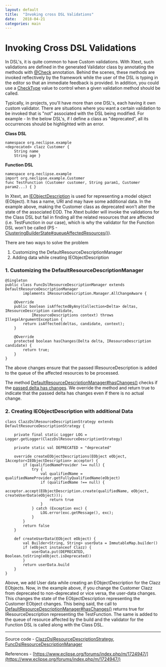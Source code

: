 ```yaml
---
layout: default
title:  "Invoking cross DSL Validations"
date:   2018-04-21
categories: main
---
```


# Invoking Cross DSL Validations

In DSL's, it is quite common to have Custom validations. With Xtext, such validations are defined in the generated Validator class by annotating the methods with [@Check](http://download.eclipse.org/modeling/tmf/xtext/javadoc/2.9/org/eclipse/xtext/validation/Check.html) annotation. Behind the scenes, these methods are invoked reflectively by the framework while the user of the DSL is typing in the editor so that an immediate feedback is provided. In addition, you could use a [CheckType](http://download.eclipse.org/modeling/tmf/xtext/javadoc/2.9/org/eclipse/xtext/validation/CheckType.html) value to control when a given validation method should be called.

Typically, in projects, you'll have more than one DSL's, each having it own custom validator. There are situations where you want a certain validation to be invoked that is "not" associated with the DSL being modified. For example - In the below DSL's, if I define a class as "deprecated", all its occurrences should be highlighted with an error. 

**Class DSL**
```
namespace org.neclipse.example
<deprecated> clazz Customer {  
    String name 
    String age }  
```

**Function DSL**
```
namespace org.neclipse.example
import org.neclipse.example.Customer
func TestFunction (Customer customer, String param1, Customer param2...) { } 
```

In Xtext, an [IEObjectDescription](http://download.eclipse.org/modeling/tmf/xtext/javadoc/2.9/org/eclipse/xtext/resource/IEObjectDescription.html) is used for representing a model object (EObject). It has a name, URI and may have some additional data. In the example above, making the Customer class as deprecated won't alter the state of the associated EOD. The Xtext builder will invoke the validations for the Class DSL but fail in finding all the related resources that are affected (i.e. TestFunction in our case), which is why the validator for the Function DSL won't be called (PS - [ClusteringBuilderState#queueAffectedResources()](https://github.com/eclipse/xtext-eclipse/blob/master/org.eclipse.xtext.builder/src/org/eclipse/xtext/builder/clustering/ClusteringBuilderState.java)). 

There are two ways to solve the problem

1. Customizing the DefaultResourceDescriptionManager
2. Adding data while creating IEObjectDescription 

### 1. Customizing the DefaultResourceDescriptionManager

```
@Singleton
public class FuncDslResourceDescriptionManager extends DefaultResourceDescriptionManager
        implements IResourceDescription.Manager.AllChangeAware {

    @Override
    public boolean isAffectedByAny(Collection<Delta> deltas, IResourceDescription candidate,
            IResourceDescriptions context) throws IllegalArgumentException {
        return isAffected(deltas, candidate, context);
    }

    @Override
    protected boolean hasChanges(Delta delta, IResourceDescription candidate) {
        return true;
    }
}
```
The above changes ensure that the passed IResourceDescription is added to the queue of the affected resources to be processed.

The method [DefaultResourceDescriptionManager#hasChanges()](http://download.eclipse.org/modeling/tmf/xtext/javadoc/2.9/org/eclipse/xtext/resource/impl/DefaultResourceDescriptionManager.html#hasChanges(org.eclipse.xtext.resource.IResourceDescription.Delta,%20org.eclipse.xtext.resource.IResourceDescription)) checks if the [passed delta has changes](http://download.eclipse.org/modeling/tmf/xtext/javadoc/2.9/org/eclipse/xtext/resource/IResourceDescription.Delta.html#haveEObjectDescriptionsChanged()). We override the method and return true to indicate that the passed delta has changes even if there is no actual change.  

### 2. Creating IEObjectDescription with additional Data

```
class ClazzDslResourceDescriptionStrategy extends DefaultResourceDescriptionStrategy {

    private final static Logger LOG = Logger.getLogger(ClazzDslResourceDescriptionStrategy)

    private static val DEPRECATED = "deprecated"

    override createEObjectDescriptions(EObject eObject, IAcceptor<IEObjectDescription> acceptor) {
        if (qualifiedNameProvider !== null) {
            try {
                val qualifiedName = qualifiedNameProvider.getFullyQualifiedName(eObject)
                if (qualifiedName !== null) {
                    acceptor.accept(EObjectDescription.create(qualifiedName, eObject, createUserData(eObject)));
                    return true
                }
            } catch (Exception exc) {
                LOG.error(exc.getMessage(), exc);
            }
        }
        return false
    }

    def createUserData(EObject eObject) {
        val Builder<String, String> userData = ImmutableMap.builder()
        if (eObject instanceof Clazz) {
            userData.put(DEPRECATED, Boolean.toString(eObject.isDeprecated))
        }
        return userData.build
    }
}
```

Above, we add User data while creating an EObjectDescription for the Clazz EObjects. Now, in the example above, if you change the Customer Clazz from deprecated to non-deprecated or vice versa, the user-data changes. This changes the state of the EObjectDescription representing the Customer EObject changes.
This being said, the call to [DefaultResourceDescriptionManager#hasChanges()](http://download.eclipse.org/modeling/tmf/xtext/javadoc/2.9/org/eclipse/xtext/resource/impl/DefaultResourceDescriptionManager.html#hasChanges(org.eclipse.xtext.resource.IResourceDescription.Delta,%20org.eclipse.xtext.resource.IResourceDescription)) returns true for IResourceDescription representing the TestFunction. The same is added to the queue of resource affected by the build and the validator for the Function DSL is called along with the Class DSL.

---
Source code - [ClazzDslResourceDescriptionStrategy](https://github.com/nbhusare/Xtext-sandbox/blob/master/org.neclipse.xtext.validator.example.clazzdsl/src/org/neclipse/xtext/validator/example/clazzdsl/descriptions/ClazzDslResourceDescriptionStrategy.xtend), [FuncDslResourceDescriptionManager](https://github.com/nbhusare/Xtext-sandbox/blob/master/org.neclipse.xtext.validator.example.funcdsl/src/org/neclipse/xtext/validator/example/funcdsl/descriptions/FuncDslResourceDescriptionManager.java)

References - [https://www.eclipse.org/forums/index.php/m/1724947/](https://www.eclipse.org/forums/index.php/m/1724947/)